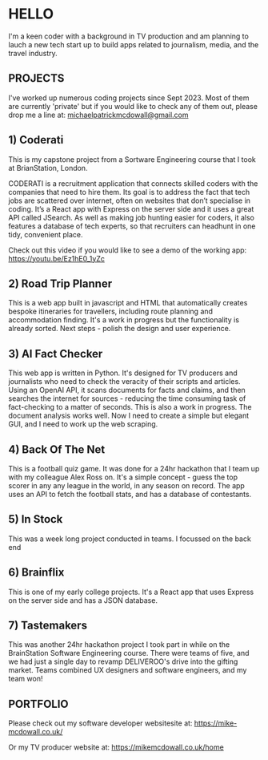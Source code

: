 # HELLO
I'm a keen coder with a background in TV production and am planning to lauch a new tech start up to build apps related to journalism, media, and the travel industry.
 
## PROJECTS
I've worked up numerous coding projects since Sept 2023.
Most of them are currently 'private' but if you would like to check any of them out, please drop me a line at:
michaelpatrickmcdowall@gmail.com


## 1)  Coderati
This is my capstone project from a Sortware Engineering course that I took at BrianStation, London.

CODERATI is a recruitment application that connects skilled coders with the companies that need to hire them. 
Its goal is to address the fact that tech jobs are scattered over internet, often on websites that don’t specialise in coding. 
It’s a React app with Express on the server side and it uses a great API called JSearch. 
As well as making job hunting easier for coders, it also features a database of tech experts, so that recruiters can headhunt in one tidy, convenient place.  

Check out this video if you would like to see a demo of the working app:
https://youtu.be/Ez1hE0_1yZc


## 2)  Road Trip Planner
This is a web app built in javascript and HTML that automatically creates bespoke itineraries for travellers, including route planning and accommodation finding.
It's a work in progress but the functionality is already sorted. Next steps - polish the design and user experience.


## 3)  AI Fact Checker
This web app is written in Python. 
It's designed for TV producers and journalists who need to check the veracity of their scripts and articles.
Using an OpenAI API, it scans documents for facts and claims, and then searches the internet for sources - reducing the time consuming task of fact-checking to a matter of seconds. 
This is also a work in progress. The document analysis works well. Now I need to create a simple but elegant GUI, and I need to work up the web scraping.


## 4)  Back Of The Net
This is a football quiz game.  It was done for a 24hr hackathon that I team up with my colleague Alex Ross on.
It's a simple concept - guess the top scorer in any any league in the world, in any season on record.
The app uses an API to fetch the football stats, and has a database of contestants.


## 5)  In Stock
This was a week long project conducted in teams. I focussed on the back end  


## 6)  Brainflix
This is one of my early college projects.  It's a React app that uses Express on the server side and has a JSON database.


## 7)  Tastemakers
This was another 24hr hackathon project I took part in while on the BrainStation Software Engineering course.
There were teams of five, and we had just a single day to revamp DELIVEROO's drive into the gifting market.
Teams combined UX designers and software engineers, and my team won!


## PORTFOLIO
Please check out my software developer websitesite at:
https://mike-mcdowall.co.uk/

Or my TV producer website at:
https://mikemcdowall.co.uk/home




